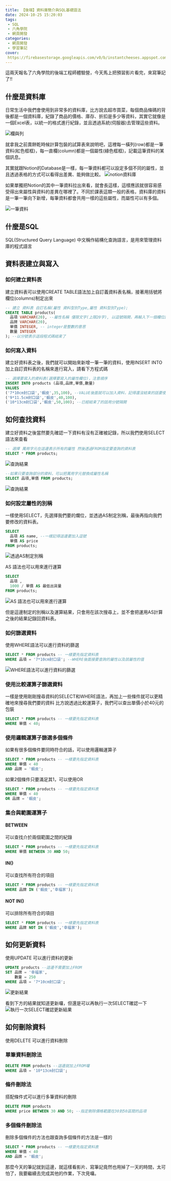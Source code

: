 ```yaml
---
title: 【後端】資料庫簡介與SQL基礎語法
date: 2024-10-25 15:20:03
tags:
 - SQL
 - 六角學院
 - 網頁開發
categories:
 - 網頁開發
 - 學習筆記
cover:
 https://firebasestorage.googleapis.com/v0/b/instantcheeses.appspot.com/o/%E8%B3%87%E6%96%99%E5%BA%AB%E4%BB%8B%E7%B4%B9%2F%E5%BE%8C%E7%AB%AF%E8%B3%87%E6%96%99%E5%BA%AB%E4%BB%8B%E7%B4%B9.png?alt=media&token=988c9905-ba8e-46ba-8d5b-797c03390126
---
```

這兩天報名了六角學院的後端工程師體驗營，今天馬上把預習影片看完，來寫筆記了!!

## 什麼是資料庫

日常生活中我們會使用到非常多的資料庫，比方說去超市買菜，每個商品條碼的背後都是一個資料庫，紀錄了商品的價格、庫存、折扣是多少等資料，其實它就像是一個Excel表，以統一的格式進行紀錄，並且透過系統(伺服器)去管理這些資料。

![欄與列](https://firebasestorage.googleapis.com/v0/b/instantcheeses.appspot.com/o/%E8%B3%87%E6%96%99%E5%BA%AB%E4%BB%8B%E7%B4%B9%2F%E5%B1%AC%E6%80%A7%E8%88%87%E8%B3%87%E6%96%99.png?alt=media&token=7fc936e6-ee01-4700-9f19-398d4d5437f2)

就拿我之前賣餅乾時候計算包裝的試算表來說明吧，這裡每一橫列(row)都是一筆資料(紅色框框)，每一直欄(column)都是一個屬性(綠色框框)，記載這筆資料的某個訊息。

其實就跟Notion的Database是一樣，每一筆資料都可以設定多個不同的屬性，並且透過表格的方式可以看得出差異、能夠做比較。
![notion資料庫](https://firebasestorage.googleapis.com/v0/b/instantcheeses.appspot.com/o/%E8%B3%87%E6%96%99%E5%BA%AB%E4%BB%8B%E7%B4%B9%2FNotion.png?alt=media&token=b0836539-0ac1-4221-9f6d-714609587e76)

如果單獨把Notion的其中一筆資料拉出來看，就會長這樣，這樣應該就很容易感受得出來屬性與資料的差異在哪裡了。不同於課表這類一般的表格，資料庫的資料是一筆一筆向下新增，每筆資料都會共用一樣的這些屬性，而屬性可以有多個。

![一筆資料](https://firebasestorage.googleapis.com/v0/b/instantcheeses.appspot.com/o/%E8%B3%87%E6%96%99%E5%BA%AB%E4%BB%8B%E7%B4%B9%2F%E4%B8%80%E7%AD%86%E8%B3%87%E6%96%99.png?alt=media&token=f14ad2b7-2511-4243-acd5-5b7edf6d9298)

## 什麼是SQL

SQL(Structured Query Language) 中文稱作結構化查詢語言，是用來管理資料庫的程式語言

## 資料表建立與寫入

### 如何建立資料表

建立資料表可以使用CREATE TABLE語法加上自訂義資料表名稱，接著用括號將欄位(columns)制定出來

```SQL
-- 建立 資料表 自訂名稱(屬性 資料型別Type,屬性 資料型別Type);
CREATE TABLE products(
  品項 VARCHAR(20), --屬性名稱 僅限文字(上限20字), 以逗號隔開，再輸入下一個欄位設定 
  品牌 VARCHAR(20),
  單價 INTEGER, -- integer是整數的意思
  數量 INTEGER
); --以分號表示這段程式碼結束了
```

### 如何寫入資料

建立好資料表之後，我們就可以開始來新增一筆一筆的資料，使用INSERT INTO 加上自訂資料表的名稱來進行寫入，請看下方程式碼

```SQL
-- 選擇要寫入的資料表(選擇要寫入的屬性欄位)，注意順序
INSERT INTO products (品項,品牌,單價,數量)
VALUES 
('7*10cm封口袋','蝦皮',35,100), --VALUE後面就可以加入資料，記得還沒結束的話要使用逗號隔開
('9*11.5cm封口袋','蝦皮',40,100),
('10*13cm封口袋','蝦皮',50,100); --已經結束了的話用分號隔開
```

## 如何查找資料

建立好資料之後當然要先確認一下資料有沒有正確被記錄，所以我們使用SELECT語法來查看

```SQL
-- 選擇 萬用字元在這邊表示所有的屬性 然後透過FROM指定要查詢的資料表
SELECT * FROM products;
```

![查詢結果](https://firebasestorage.googleapis.com/v0/b/instantcheeses.appspot.com/o/%E8%B3%87%E6%96%99%E5%BA%AB%E4%BB%8B%E7%B4%B9%2F%E7%B5%90%E6%9E%9C1.png?alt=media&token=5e8c0321-6277-4e62-9ae3-9299c3cc1dbd)

```SQL
--如果只要查詢部分的資料，可以把萬用字元替換成屬性名稱
SELECT 品項,單價 FROM products;
```

![查詢結果](https://firebasestorage.googleapis.com/v0/b/instantcheeses.appspot.com/o/%E8%B3%87%E6%96%99%E5%BA%AB%E4%BB%8B%E7%B4%B9%2F%E7%B5%90%E6%9E%9C2.png?alt=media&token=d7b5ce6e-9e5e-461f-8bdb-2ac42774efd8)

### 如何設定屬性的別稱
一樣使用SELECT，先選擇我們要的爛位，並透過AS制定別稱，最後再指向我們要修改的資料表。

```SQL
SELECT 
  品項 AS name, --一樣記得這邊要加入逗號
  單價 AS price
FROM products;
```

![透過AS制定別稱](https://firebasestorage.googleapis.com/v0/b/instantcheeses.appspot.com/o/%E8%B3%87%E6%96%99%E5%BA%AB%E4%BB%8B%E7%B4%B9%2F%E7%B5%90%E6%9E%9C3.png?alt=media&token=b28b42d6-4dfb-40ef-899d-88ea2d825ead)

AS 語法也可以用來進行運算

```SQL
SELECT 
  品項 ,
  1000 / 單價 AS 最低出貨量
FROM products;
```

![AS 語法也可以用來進行運算](https://firebasestorage.googleapis.com/v0/b/instantcheeses.appspot.com/o/%E8%B3%87%E6%96%99%E5%BA%AB%E4%BB%8B%E7%B4%B9%2F%E7%B5%90%E6%9E%9C4.png?alt=media&token=218b56b4-4f65-4cc8-8ebe-e623c0235d3d)

但是這邊制定的別稱以及運算結果，只會用在該次搜尋上，並不會把運用AS計算之後的結果記錄回資料表。

### 如何篩選資料

使用WHERE語法可以進行資料的篩選

```SQL
SELECT * FROM products -- 一樣要先指定資料表
WHERE 品項 = '7*10cm封口袋'; --WHERE後面接要查詢的屬性以及該屬性的值
```

![WHERE語法可以進行資料的篩選](https://firebasestorage.googleapis.com/v0/b/instantcheeses.appspot.com/o/%E8%B3%87%E6%96%99%E5%BA%AB%E4%BB%8B%E7%B4%B9%2F%E7%B5%90%E6%9E%9C5.png?alt=media&token=420919a5-3aa6-46e8-96aa-308cb6bd05ed)

### 使用比較運算子篩選資料

一樣是使用剛剛搜尋資料的SELECT和WHERE語法，再加上一些條件就可以更精確地來搜尋我們要的資料
比方說透過比較運算子，我們可以查出單價小於40元的包裝

```SQL
SELECT * FROM products -- 一樣要先指定資料表
WHERE 單價 < 40; 
```
### 使用邏輯運算子篩選多個條件

如果有很多個條件要同時符合的話，可以使用邏輯運算子

```SQL
SELECT * FROM products -- 一樣要先指定資料表
WHERE 單價 < 40 
AND 品牌 = '蝦皮'; 
```

如果2個條件只要滿足其1，可以使用OR

```SQL
SELECT * FROM products -- 一樣要先指定資料表
WHERE 單價 < 40 
OR 品牌 = '蝦皮'; 
```

### 集合與範圍運算子

#### BETWEEN

可以查找介於兩個範圍之間的紀錄

```SQL
SELECT * FROM products -- 一樣要先指定資料表
WHERE 單價 BETWEEN 30 AND 50;  
```

#### IN()

可以查找所有符合的項目

```SQL
SELECT * FROM products -- 一樣要先指定資料表
WHERE 品牌 IN ('蝦皮','幸福家');  
```

#### NOT IN()

可以排除所有符合的項目

```SQL
SELECT * FROM products -- 一樣要先指定資料表
WHERE 品牌 NOT IN ('蝦皮','幸福家');  
```

## 如何更新資料

使用UPDATE 可以進行資料的更新

```SQL
UPDATE products --這邊不需要加上FROM
SET 品牌 = '幸福家',
    數量 = 250
WHERE 品項 = '7*10cm封口袋';
```

![更新結果](https://firebasestorage.googleapis.com/v0/b/instantcheeses.appspot.com/o/%E8%B3%87%E6%96%99%E5%BA%AB%E4%BB%8B%E7%B4%B9%2F%E7%B5%90%E6%9E%9C6.png?alt=media&token=6c39638f-7b51-4faa-9351-a95d3c228d2d)

看到下方的結果就知道更新囉，但還是可以再執行一次SELECT確認一下
![執行一次SELECT確認更新結果](https://firebasestorage.googleapis.com/v0/b/instantcheeses.appspot.com/o/%E8%B3%87%E6%96%99%E5%BA%AB%E4%BB%8B%E7%B4%B9%2F%E7%B5%90%E6%9E%9C7.png?alt=media&token=db39dfad-d3f2-4108-b875-d968c413f062)

## 如何刪除資料

使用DELETE 可以進行資料刪除

### 單筆資料刪除法

```SQL
DELETE FROM products --這邊就加上FROM囉
WHERE 品項 = '10*13cm封口袋';
```

### 條件刪除法

搭配條件式可以進行多筆資料的刪除

```SQL
DELETE FROM products 
WHERE price BETWEEN 30 AND 50; --指定刪除價格範圍在30到50區間的品項
```

### 多個條件刪除法

刪除多個條件的方法也跟查詢多個條件的方法是一樣的
```SQL
SELECT * FROM products -- 一樣要先指定資料表
WHERE 單價 < 40 
AND 品牌 = '蝦皮'; 
```

那麼今天的筆記就到這邊，就這樣看影片、寫筆記竟然也用掉了一天的時間，太可怕了，我要繼續去完成其他的作業，下次見囉。